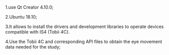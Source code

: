 1.use Qt Creator 4.10.0;

2.Ubuntu 18.10;

3.It allows to install the drivers and development libraries to operate devices compatible with IS4 (Tobii 4C).

4.Use the Tobii 4C and corresponding API files to obtain the eye movement data needed for the study;
